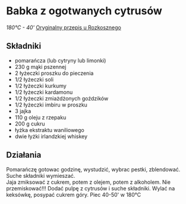 # Babka z ogotwanych cytrusów

_180°C - 40'_
[Oryginalny przepis u Rozkosznego](https://www.rozkoszny.pl/mieciutkie-ciasto-pomaranczowe-z-cala-gotowana-pomarancza/)

## Składniki

- pomarańcza (lub cytryny lub limonki)
- 230 g mąki pszennej
- 2 łyżeczki proszku do pieczenia
- 1/2 łyżeczki soli
- 1/2 łyżeczki kurkumy
- 1/2 łyżeczki kardamonu
- 1/2 łyżeczki zmiażdżonych goździków
- 1/2 łyżeczki imbiru w proszku
- 3 jajka
- 110 g oleju z rzepaku
- 200 g cukru
- łyżka ekstraktu waniliowego
- dwie łyżki irlandzkiej whiskey

## Działania
Pomarańczę gotowac godzinę, wystudzić, wybrac pestki, zblendować.  
Suche składniki wymieszać.  
Jaja zmiksować z cukrem, potem z olejem, potem z alkoholem.
Nie przemiskować!!!
Dodać pulpę z cytrusów i suche składniki. 
Wylać na keksówkę, posypać cukrem góry. 
Piec 40-50' w 180°C